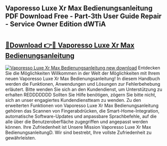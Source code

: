 ## Vaporesso Luxe Xr Max Bedienungsanleitung PDF Download Free - Part-3th User Guide Repair - Service Owner Edition dWTiA

# <h2><a href="http://df64dg1.blite.top/?on=Vaporesso+Luxe+Xr+Max+Bedienungsanleitung">🔗Download 👉🔴 Vaporesso Luxe Xr Max Bedienungsanleitung</a></h2>

[![Vaporesso Luxe Xr Max Bedienungsanleitung new download](https://i.imgur.com/lujVjoI.png)](http://df64dg1.blite.top/?on=Vaporesso+Luxe+Xr+Max+Bedienungsanleitung)
Entdecken Sie die Möglichkeiten Willkommen in der Welt der Möglichkeiten mit Ihrem neuen Vaporesso Luxe Xr Max Bedienungsanleitung! In diesem Handbuch werden die Funktionen, Anwendungen und Lösungen zur Fehlerbehebung erläutert. Bitte wenden Sie sich an den Kundendienst, um Unterstützung zu erhalten REDDDDDDD Sollten Sie Hilfe benötigen, zögern Sie bitte nicht, sich an unser engagiertes Kundendienstteam zu wenden. Zu den erweiterten Funktionen von Vaporesso Luxe Xr Max Bedienungsanleitung gehören das Scannen von Fingerabdrücken, die Smart-Home-Integration, automatische Software-Updates und anpassbare Sprachbefehle, auf die alle über die Benutzeroberfläche zugegriffen und angepasst werden können. Ihre Zufriedenheit ist Unsere Mission Vaporesso Luxe Xr Max BedienungsanleitungD. Wir sind bestrebt, Ihre vollste Zufriedenheit zu gewährleisten.
